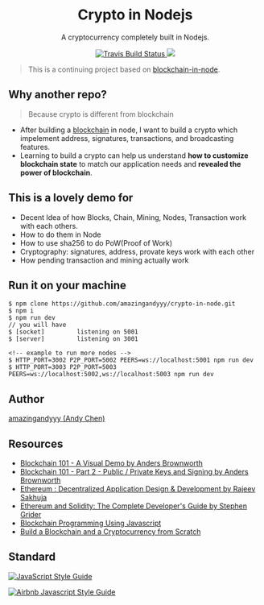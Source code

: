 <h1 align="center">
Crypto in Nodejs
</h1>
<p align="center">
A cryptocurrency completely built in Nodejs.
</p>

<p align="center">
    <a href="https://travis-ci.org/amazingandyyy/crypto-in-node" target='_blank'>
      <img src="https://travis-ci.org/amazingandyyy/crypto-in-node.svg?branch=master" alt="Travis Build Status"/>
    </a>
    <a href="https://github.com/amazingandyyy/crypto-in-node/blob/master/LICENSE">
      <img src="https://img.shields.io/badge/License-MIT-yellow.svg" />
    </a>
</p>

> This is a continuing project based on [blockchain-in-node](https://github.com/amazingandyyy/blockchain-in-node/).

## Why another repo? 

> Because crypto is different from blockchain

- After building a [blockchain](https://github.com/amazingandyyy/blockchain-in-node) in node, I want to build a crypto which impelement address, signatures, transactions, and broadcasting features.
- Learning to build a crypto can help us understand **how to customize blockchain state** to match our application needs and **revealed the power of blockchain**.

## This is a lovely demo for

- Decent Idea of how Blocks, Chain, Mining, Nodes, Transaction work with each others.
- How to do them in Node
- How to use sha256 to do PoW(Proof of Work)
- Cryptography: signatures, address, provate keys work with each other
- How pending transaction and mining actually work

## Run it on your machine

```
$ npm clone https://github.com/amazingandyyy/crypto-in-node.git
$ npm i
$ npm run dev
// you will have
$ [socket]         listening on 5001
$ [server]         listening on 3001

<!-- example to run more nodes -->
$ HTTP_PORT=3002 P2P_PORT=5002 PEERS=ws://localhost:5001 npm run dev
$ HTTP_PORT=3003 P2P_PORT=5003 PEERS=ws://localhost:5002,ws://localhost:5003 npm run dev
```

## Author

[amazingandyyy (Andy Chen)](https://github.com/amazingandyyy)

## Resources

- [Blockchain 101 - A Visual Demo by 
Anders Brownworth](https://www.youtube.com/watch?v=_160oMzblY8&t=2s)
- [Blockchain 101 - Part 2 - Public / Private Keys and Signing
 by Anders Brownworth](https://www.youtube.com/watch?v=xIDL_akeras&t=184s)
- [Ethereum : Decentralized Application Design & Development by 
Rajeev Sakhuja](https://www.udemy.com/ethereum-dapp/learn/v4/)
- [Ethereum and Solidity: The Complete Developer's Guide
 by Stephen Grider](https://www.udemy.com/ethereum-and-solidity-the-complete-developers-guide/learn/v4/)
- [Blockchain Programming Using Javascript
](https://medium.com/@lhartikk/a-blockchain-in-200-lines-of-code-963cc1cc0e54)
- [Build a Blockchain and a Cryptocurrency from Scratch
](https://www.udemy.com/build-blockchain/learn/v4/)


## Standard

[![JavaScript Style Guide](https://cdn.rawgit.com/standard/standard/master/badge.svg)](https://github.com/standard/standard)

[![Airbnb Javascript Style Guide](https://camo.githubusercontent.com/546205bd8f3e039eb83c8f7f8a887238d25532d5/68747470733a2f2f7261772e6769746861636b2e636f6d2f746f6d656b77692f6a6176617363726970742f393566626638622f6261646765732f6269672e737667)](https://github.com/airbnb/javascript)